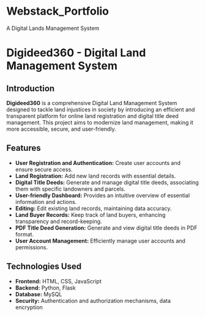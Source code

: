 # Webstack_Portfolio
A Digital Lands Management System

# Digideed360 - Digital Land Management System


## Introduction

**Digideed360** is a comprehensive Digital Land Management System designed to tackle land injustices in society by introducing an efficient and transparent platform for online land registration and digital title deed management. This project aims to modernize land management, making it more accessible, secure, and user-friendly.

## Features

- **User Registration and Authentication:** Create user accounts and ensure secure access.
- **Land Registration:** Add new land records with essential details.
- **Digital Title Deeds:** Generate and manage digital title deeds, associating them with specific landowners and parcels.
- **User-friendly Dashboard:** Provides an intuitive overview of essential information and actions.
- **Editing:** Edit existing land records, maintaining data accuracy.
- **Land Buyer Records:** Keep track of land buyers, enhancing transparency and record-keeping.
- **PDF Title Deed Generation:** Generate and view digital title deeds in PDF format.
- **User Account Management:** Efficiently manage user accounts and permissions.

## Technologies Used

- **Frontend:** HTML, CSS, JavaScript
- **Backend:** Python, Flask
- **Database:** MySQL 
- **Security:** Authentication and authorization mechanisms, data encryption
  






